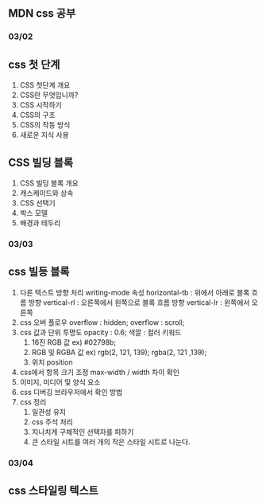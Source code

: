 
## MDN css 공부

### 03/02

## css 첫 단계
1. CSS 첫단계 개요
2. CSS란 무엇입니까?
3. CSS 시작하기
4. CSS의 구조
5. CSS의 작동 방식
6. 새로운 지식 사용

## CSS 빌딩 블록
1. CSS 빌딩 블록 개요
2. 캐스케이드와 상속
3. CSS 선택기
4. 박스 모델
5. 배경과 테두리

### 03/03

## css 빌등 블록 
1. 다른 텍스트 방향 처리
    writing-mode 속성
    horizontal-tb : 위에서 아래로 블록 흐름 방향
    vertical-rl : 오른쪽에서 왼쪽으로 블록 흐름 방향 
    vertical-lr : 왼쪽에서 오른쪽
2. css 오버 플로우
    overflow : hidden;
    overflow : scroll;
3. css 값과 단위
    투명도 opacity : 0.6;
    색깔 : 컬러 키워드
    1. 16진 RGB 값 ex) #02798b;
    2. RGB 및 RGBA 값 ex) rgb(2, 121, 139); rgba(2, 121 ,139);
    3. 위치 position
4. css에서 항목 크기 조정
    max-width / width 차이 확인 
5. 이미지, 미디어 및 양식 요소
6. css 디버깅
    브라우저에서 확인 방법 
7. css 정리
    1. 일관성 유지
    2. css 주석 처리
    3. 지나치게 구체적인 선택자를 피하기
    4. 큰 스타일 시트를 여러 개의 작은 스타일 시트로 나눈다.

### 03/04

## css 스타일링 텍스트 
    
    





